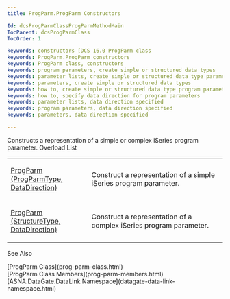 ```yaml
---
title: ProgParm.ProgParm Constructors

Id: dcsProgParmClassProgParmMethodMain
TocParent: dcsProgParmClass
TocOrder: 1

keywords: constructors [DCS 16.0 ProgParm class
keywords: ProgParm.ProgParm constructors
keywords: ProgParm class, constructors
keywords: program parameters, create simple or structured data types
keywords: parameter lists, create simple or structured data type parameters
keywords: parameters, create simple or structured data types
keywords: how to, create simple or structured data type program parameters
keywords: how to, specify data direction for program parameters
keywords: parameter lists, data direction specified
keywords: program parameters, data direction specified
keywords: parameters, data direction specified

---
```


Constructs a representation of a simple or complex iSeries program parameter.
Overload List

<table class="dtTABLE" id="table2" x-use-null-cells="x-use-null-cells" style="border-spacing: 0px" cellspacing="0">
          <colgroup span="1">
            <col span="1" style="WIDTH: 30%" />
            <col span="1" style="WIDTH: 50%" />
          </colgroup>
          <tr>
            <td colspan="1" rowspan="1">

[ProgParm (ProgParmType, DataDirection)](prog-parm-class-prog-parm-method1.html) 
</td>
            <td colspan="1" rowspan="1">

Construct a representation of a simple iSeries program parameter.
</td>
          </tr>
          <tr>
            <td colspan="1" rowspan="1">

[ProgParm (StructureType, DataDirection)](prog-parm-class-prog-parm-method2.html) 
</td>
            <td colspan="1" rowspan="1">

Construct a representation of a complex iSeries program parameter.
</td>
          </tr>
</table>

See Also

<dl />
      [ProgParm Class](prog-parm-class.html)
      <br />
      [ProgParm Class Members](prog-parm-members.html)
      <br />
      [ASNA.DataGate.DataLink Namespace](datagate-data-link-namespace.html)

